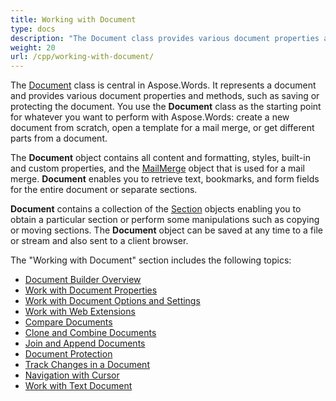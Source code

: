 ```yaml
---
title: Working with Document
type: docs
description: "The Document class provides various document properties and methods. You use the Document class as the starting point for whatever you want to perform with Aspose.Words. The Document object can be saved to a file or stream and also sent to a browser."
weight: 20
url: /cpp/working-with-document/
---
```


The [Document](https://apireference.aspose.com/words/cpp/class/aspose.words.document) class is central in Aspose.Words. It represents a document and provides various document properties and methods, such as saving or protecting the document. You use the **Document** class as the starting point for whatever you want to perform with Aspose.Words: create a new document from scratch, open a template for a mail merge, or get different parts from a document.

The **Document** object contains all content and formatting, styles, built-in and custom properties, and the [MailMerge](https://apireference.aspose.com/words/cpp/class/aspose.words.mail_merging.mail_merge) object that is used for a mail merge. **Document** enables you to retrieve text, bookmarks, and form fields for the entire document or separate sections.

**Document** contains a collection of the [Section](https://apireference.aspose.com/words/cpp/class/aspose.words.section) objects enabling you to obtain a particular section or perform some manipulations such as copying or moving sections. The **Document** object can be saved at any time to a file or stream and also sent to a client browser.

The "Working with Document" section includes the following topics:

- [Document Builder Overview](/words/cpp/document-builder-overview/)
- [Work with Document Properties](/words/cpp/work-with-document-properties/)
- [Work with Document Options and Settings](/words/cpp/work-with-document-options-and-settings/)
- [Work with Web Extensions](/words/cpp/working-with-web-extensions/)
- [Compare Documents](/words/cpp/compare-documents/)
- [Clone and Combine Documents](/words/cpp/clone-and-combine-documents/)
- [Join and Append Documents](/words/cpp/join-and-append-documents/)
- [Document Protection](/words/cpp/document-protection/)
- [Track Changes in a Document](/words/cpp/track-changes-in-a-document/)
- [Navigation with Cursor](/words/cpp/navigation-with-cursor/)
- [Work with Text Document](/words/cpp/working-with-text-document/)